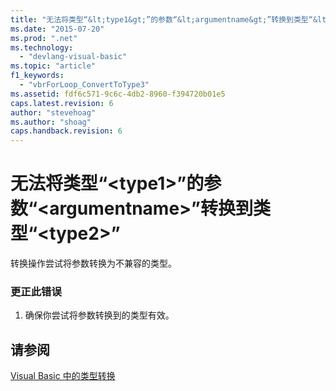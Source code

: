 ```yaml
---
title: "无法将类型“&lt;type1&gt;”的参数“&lt;argumentname&gt;”转换到类型“&lt;type2&gt;” | Microsoft Docs"
ms.date: "2015-07-20"
ms.prod: ".net"
ms.technology: 
  - "devlang-visual-basic"
ms.topic: "article"
f1_keywords: 
  - "vbrForLoop_ConvertToType3"
ms.assetid: fdf6c571-9c6c-4db2-8960-f394720b01e5
caps.latest.revision: 6
author: "stevehoag"
ms.author: "shoag"
caps.handback.revision: 6
---
```

# 无法将类型“&lt;type1&gt;”的参数“&lt;argumentname&gt;”转换到类型“&lt;type2&gt;”
转换操作尝试将参数转换为不兼容的类型。  
  
### 更正此错误  
  
1.  确保你尝试将参数转换到的类型有效。  
  
## 请参阅  
 [Visual Basic 中的类型转换](../../visual-basic/programming-guide/language-features/data-types/type-conversions.md)